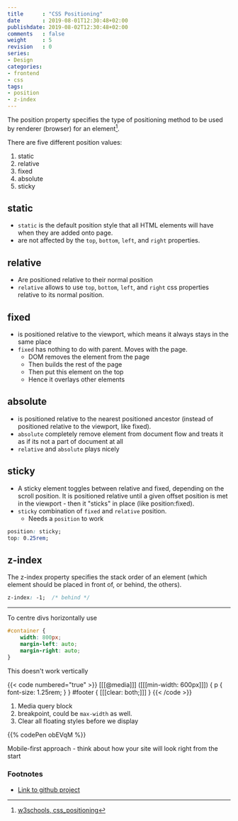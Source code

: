 ```yaml
---
title      : "CSS Positioning"
date       : 2019-08-01T12:30:48+02:00
publishdate: 2019-08-02T12:30:48+02:00
comments   : false
weight     : 5
revision   : 0
series:
- Design
categories:
- frontend
- css
tags:
- position
- z-index
---
```


The position property specifies the type of positioning method to be used
by renderer (browser) for an element[^1].

There are five different position values:

1. static
2. relative
3. fixed
4. absolute
5. sticky
<!-- more -->

## static

* `static` is the default position style that all HTML elements will have when they are added onto page.
* are not affected by the `top`, `bottom`, `left`, and `right` properties.

## relative

* Are positioned relative to their normal position
* `relative` allows to use `top`, `bottom`, `left`, and `right` css properties relative to its normal position.

## fixed

* is positioned relative to the viewport, which means it always stays in the same place
* `fixed` has nothing to do with parent. Moves with the page.
  * DOM removes the element from the page
  * Then builds the rest of the page
  * Then put this element on the top
  * Hence it overlays other elements

## absolute

*  is positioned relative to the nearest positioned ancestor (instead of positioned relative to the viewport, like fixed).
* `absolute` completely remove element from document flow and treats it as if its not a part of document at all
* `relative` and `absolute` plays nicely

## sticky

* A sticky element toggles between relative and fixed, depending on the scroll position. It is positioned relative until a given offset position is met in the viewport - then it "sticks" in place (like position:fixed).
* `sticky` combination of `fixed` and `relative` position.
  * Needs a `position` to work

```css
position: sticky;
top: 0.25rem;
```

## z-index

The z-index property specifies the stack order of an element (which element should be placed in front of, or behind, the others).

```css
z-index: -1;  /* behind */
```
---

To centre divs horizontally use

```css
#container {
    width: 800px;
    margin-left: auto;
    margin-right: auto;
}
```
This doesn't work vertically


{{< code numbered="true" >}}
[[[@media]]] ([[[min-width: 600px]]]) {
    p {
        font-size: 1.25rem;
    }
}
#footer {
    [[[clear: both;]]]
}
{{< /code >}}

1. Media query block
2. breakpoint, could be `max-width` as well.
3. Clear all floating styles before we display

{{% codePen obEVqM %}}

Mobile-first approach - think about how your site will look right from the start

### Footnotes

- [Link to github project](https://github.com/avimehenwal/css-positioning)
[^1]: [w3schools, css_positioning](https://www.w3schools.com/css/css_positioning.asp)
